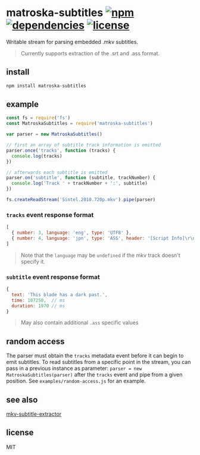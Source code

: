 # matroska-subtitles [![npm][npm-img]][npm-url] [![dependencies][dep-img]][dep-url] [![license][lic-img]][lic-url]

[npm-img]: https://img.shields.io/npm/v/matroska-subtitles.svg
[npm-url]: https://www.npmjs.com/package/matroska-subtitles
[dep-img]: https://david-dm.org/mathiasvr/matroska-subtitles.svg
[dep-url]: https://david-dm.org/mathiasvr/matroska-subtitles
[lic-img]: http://img.shields.io/:license-MIT-blue.svg
[lic-url]: http://mvr.mit-license.org

Writable stream for parsing embedded .mkv subtitles.

> Currently supports extraction of the .srt and .ass format.

## install

```bash
npm install matroska-subtitles
```

## example

```javascript
const fs = require('fs')
const MatroskaSubtitles = require('matroska-subtitles')

var parser = new MatroskaSubtitles()

// first an array of subtitle track information is emitted
parser.once('tracks', function (tracks) {
  console.log(tracks)
})

// afterwards each subtitle is emitted
parser.on('subtitle', function (subtitle, trackNumber) {
  console.log('Track ' + trackNumber + ':', subtitle)
})

fs.createReadStream('Sintel.2010.720p.mkv').pipe(parser)
```

### `tracks` event response format

```javascript
[
  { number: 3, language: 'eng', type: 'UTF8' },
  { number: 4, language: 'jpn', type: 'ASS', header: '[Script Info]\r\n...' }
]
```

> Note that the `language` may be `undefined` if the mkv track doesn't specify it.

### `subtitle` event response format

```javascript
{
  text: 'This blade has a dark past.',
  time: 107250,  // ms
  duration: 1970 // ms
}
```

> May also contain additional `.ass` specific values

## random access
The parser must obtain the `tracks` metadata event before it can begin to emit subtitles.
To read subtitles from a specific point in the stream,
you can pass in a previous instance as parameter: `parser = new MatroskaSubtitles(parser)`
after the `tracks` event and pipe from a given position. See `examples/random-access.js` for an example.

## see also 

[mkv-subtitle-extractor](https://www.npmjs.com/package/mkv-subtitle-extractor)

## license

MIT
